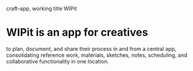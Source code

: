 craft-app, working title WIPit
# WIPit is an app for creatives 
to plan, document, and share their process in and from a central app, 
consolidating reference work, materials, sketches, notes, scheduling, and collaborative functionality in one location.

